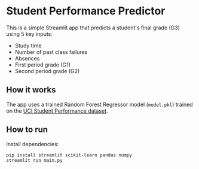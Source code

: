 # Student Performance Predictor

This is a simple Streamlit app that predicts a student's final grade (G3) using 5 key inputs:

- Study time
- Number of past class failures
- Absences
- First period grade (G1)
- Second period grade (G2)

## How it works

The app uses a trained Random Forest Regressor model (`model.pkl`) trained on the [UCI Student Performance dataset](https://archive.ics.uci.edu/ml/datasets/Student+Performance).

## How to run

Install dependencies:

```bash
pip install streamlit scikit-learn pandas numpy
streamlit run main.py
